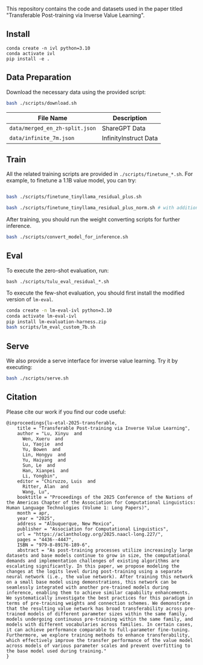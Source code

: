 This repository contains the code and datasets used in the paper titled "Transferable Post-training via Inverse Value Learning".

## Install

```
conda create -n ivl python=3.10
conda activate ivl
pip install -e .
```

## Data Preparation

Download the necessary data using the provided script:

```bash
bash ./scripts/download.sh
```
| File Name | Description |
| ------- | ------- |
| ```data/merged_en_zh-split.json``` | ShareGPT Data |
| ```data/infinite_7m.json``` | InfinityInstruct Data |

## Train

All the related training scripts are provided in ```./scripts/finetune_*.sh```. For example, to finetune a 1.1B value model, you can try:

```bash

bash ./scripts/finetune_tinyllama_residual_plus.sh

bash ./scripts/finetune_tinyllama_residual_plus_norm.sh # with additional norm term

```

After training, you should run the weight converting scripts for further inference.

```bash
bash ./scripts/convert_model_for_inference.sh
```

## Eval

To execute the zero-shot evaluation, run:

```
bash ./scripts/tulu_eval_residual_*.sh
```

To execute the few-shot evaluation, you should first install the modified version of ```lm-eval```.

```bash
conda create -n lm-eval-ivl python=3.10
conda activate lm-eval-ivl
pip install lm-evaluation-harness.zip
bash scripts/lm_eval_custom_7b.sh
```

## Serve

We also provide a serve interface for inverse value learning. Try it by executing:

```bash
bash ./scripts/serve.sh
```

## Citation

Please cite our work if you find our code useful:

```
@inproceedings{lu-etal-2025-transferable,
    title = "Transferable Post-training via Inverse Value Learning",
    author = "Lu, Xinyu  and
      Wen, Xueru  and
      Lu, Yaojie  and
      Yu, Bowen  and
      Lin, Hongyu  and
      Yu, Haiyang  and
      Sun, Le  and
      Han, Xianpei  and
      Li, Yongbin",
    editor = "Chiruzzo, Luis  and
      Ritter, Alan  and
      Wang, Lu",
    booktitle = "Proceedings of the 2025 Conference of the Nations of the Americas Chapter of the Association for Computational Linguistics: Human Language Technologies (Volume 1: Long Papers)",
    month = apr,
    year = "2025",
    address = "Albuquerque, New Mexico",
    publisher = "Association for Computational Linguistics",
    url = "https://aclanthology.org/2025.naacl-long.227/",
    pages = "4436--4447",
    ISBN = "979-8-89176-189-6",
    abstract = "As post-training processes utilize increasingly large datasets and base models continue to grow in size, the computational demands and implementation challenges of existing algorithms are escalating significantly. In this paper, we propose modeling the changes at the logits level during post-training using a separate neural network (i.e., the value network). After training this network on a small base model using demonstrations, this network can be seamlessly integrated with another pre-trained models during inference, enabling them to achieve similar capability enhancements. We systematically investigate the best practices for this paradigm in terms of pre-training weights and connection schemes. We demonstrate that the resulting value network has broad transferability across pre-trained models of different parameter sizes within the same family, models undergoing continuous pre-training within the same family, and models with different vocabularies across families. In certain cases, it can achieve performance comparable to full-parameter fine-tuning. Furthermore, we explore training methods to enhance transferability, which effectively improve the transfer performance of the value model across models of various parameter scales and prevent overfitting to the base model used during training."
}
```